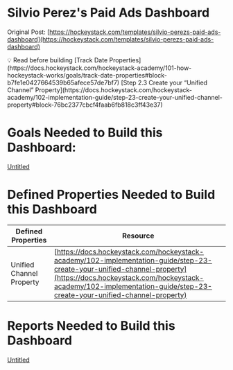 # Silvio Perez's Paid Ads Dashboard

Original Post: [https://hockeystack.com/templates/silvio-perezs-paid-ads-dashboard](https://hockeystack.com/templates/silvio-perezs-paid-ads-dashboard)

<aside>
💡 Read before building
[Track Date Properties](https://docs.hockeystack.com/hockeystack-academy/101-how-hockeystack-works/goals/track-date-properties#block-b7fe1e0427664539b65afece57de7bf7)
[Step 2.3 Create your “Unified Channel” Property](https://docs.hockeystack.com/hockeystack-academy/102-implementation-guide/step-23-create-your-unified-channel-property#block-76bc2377cbcf4faab6fb818c3ff43e37)

</aside>

# Goals Needed to Build this Dashboard:

[Untitled](Silvio%20Perez's%20Paid%20Ads%20Dashboard%20fd00bdb4f84f4c06b6fa8692b501d154/Untitled%209dbb8c2058f246289d02118203b36780.csv)

# **Defined Properties Needed to Build this Dashboard**

| **Defined Properties**  | **Resource** |
| --- | --- |
| Unified Channel Property  | [https://docs.hockeystack.com/hockeystack-academy/102-implementation-guide/step-23-create-your-unified-channel-property](https://docs.hockeystack.com/hockeystack-academy/102-implementation-guide/step-23-create-your-unified-channel-property) |

# Reports Needed to Build this Dashboard

[Untitled](Silvio%20Perez's%20Paid%20Ads%20Dashboard%20fd00bdb4f84f4c06b6fa8692b501d154/Untitled%200a3589e47273423bb96282af2384ac94.csv)
